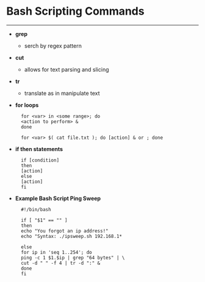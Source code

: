 # **Bash Scripting Commands**
---
- **grep**
    - serch by regex pattern
- **cut**
    - allows for text parsing and slicing
- **tr** 
    - translate as in manipulate text
- **for loops**
    
        for <var> in <some range>; do
        <action to perform> &
        done

        for <var> $( cat file.txt ); do [action] & or ; done
        
- **if then statements**

        if [condition]
        then
        [action]
        else
        [action]
        fi 

- **Example Bash Script Ping Sweep**

        #!/bin/bash

        if [ "$1" == "" ]
        then
        echo "You forgot an ip address!"
        echo "Syntax: ./ipsweep.sh 192.168.1*

        else
        for ip in 'seq 1..254'; do
        ping -c 1 $1.$ip | grep "64 bytes" | \
        cut -d " " -f 4 | tr -d ":" &
        done
        fi
